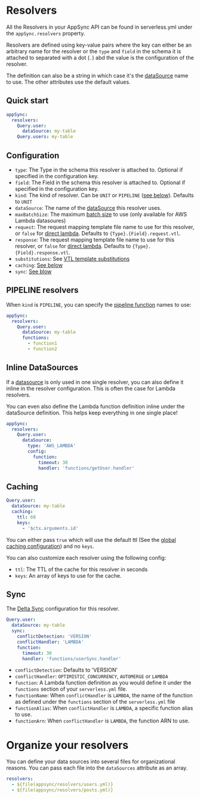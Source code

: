 # Resolvers

All the Resolvers in your AppSync API can be found in serverless.yml under the `appSync.resolvers` property.

Resolvers are defined using key-value pairs where the key can either be an arbitrary name for the resolver or the `type` and `field` in the schema it is attached to separated with a dot (`.`) abd the value is the configuration of the resolver.

The definition can also be a string in which case it's the [dataSource](dataSources.md) name to use. The other attributes use the default values.

## Quick start

```yaml
appSync:
  resolvers:
    Query.user:
      dataSource: my-table
    Query.users: my-table
```

## Configuration

- `type`: The Type in the schema this resolver is attached to. Optional if specified in the configuration key.
- `field`: The Field in the schema this resolver is attached to. Optional if specified in the configuration key.
- `kind`: The kind of resolver. Can be `UNIT` or `PIPELINE` ([see below](#PIPELINE-resolvers)). Defaults to `UNIT`
- `dataSource`: The name of the [dataSource](dataSoruces.md) this resolver uses.
- `maxBatchSize`: The maximum [batch size](https://aws.amazon.com/blogs/mobile/introducing-configurable-batching-size-for-aws-appsync-lambda-resolvers/) to use (only available for AWS Lambda datasoures)
- `request`: The request mapping template file name to use for this resolver, or `false` for [direct lambda](https://docs.aws.amazon.com/appsync/latest/devguide/direct-lambda-reference.html). Defaults to `{Type}.{Field}.request.vtl`.
- `response`: The request mapping template file name to use for this resolver, or `false` for [direct lambda](https://docs.aws.amazon.com/appsync/latest/devguide/direct-lambda-reference.html). Defaults to `{Type}.{Field}.response.vtl`.
- `substitutions`: See [VTL template substitutions](substitutions.md)
- `caching`: [See below](#Caching)
- `sync`: [See blow](#Sync)

## PIPELINE resolvers

When `kind` is `PIPELINE`, you can specify the [pipeline function](pipeline-functions.md) names to use:

```yaml
appSync:
  resolvers:
    Query.user:
      dataSource: my-table
      functions:
        - function1
        - function2
```

## Inline DataSources

If a [datasource](dataSources.md) is only used in one single resolver, you can also define it inline in the resolver configuration. This is often the case for Lambda resolvers.

You can even also define the Lambda function definition inline under the dataSource definition. This helps keep everything in one single place!

```yaml
appSync:
  resolvers:
    Query.user:
      dataSource:
        type: 'AWS_LAMBDA'
        config:
          function:
            timeout: 30
            handler: 'functions/getUser.handler'
```

## Caching

```yaml
Query.user:
  dataSource: my-table
  caching:
    ttl: 60
    keys:
      - '$ctx.arguments.id'
```

You can either pass `true` which will use the default ttl (See the [global caching configuration](caching.md)) and no `keys`.

You can also customize each resolver using the following config:

- `ttl`: The TTL of the cache for this resolver in seconds
- `keys`: An array of keys to use for the cache.

## Sync

The [Delta Sync](https://docs.aws.amazon.com/appsync/latest/devguide/tutorial-delta-sync.html) configuration for this resolver.

```yaml
Query.user:
  dataSource: my-table
  sync:
    conflictDetection: 'VERSION'
    conflictHandler: 'LAMBDA'
    function:
      timeout: 30
      handler: 'functions/userSync.handler'
```

- `conflictDetection`: Defaults to 'VERSION'
- `conflictHandler`: `OPTIMISTIC_CONCURRENCY`, `AUTOMERGE` or `LAMBDA`
- `function`: A Lambda function definition as you would define it under the `functions` section of your `serverless.yml` file.
- `functionName`: When `conflictHandler` is `LAMBDA`, the name of the function as defined under the `functions` section of the `serverless.yml` file
- `functionAlias`: When `conflictHandler` is `LAMBDA`, a specific function alias to use.
- `functionArn`: When `conflictHandler` is `LAMBDA`, the function ARN to use.

# Organize your resolvers

You can define your data sources into several files for organizational reasons. You can pass each file into the `dataSources` attribute as an array.

```yaml
resolvers:
  - ${file(appsync/resolvers/users.yml)}
  - ${file(appsync/resolvers/posts.yml)}
```
